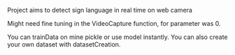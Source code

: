 Project aims to detect sign language in real time on web camera

Might need fine tuning in the VideoCapture function, for parameter was 0.

You can trainData on mine pickle or use model instantly.
You can also create your own dataset with datasetCreation.
